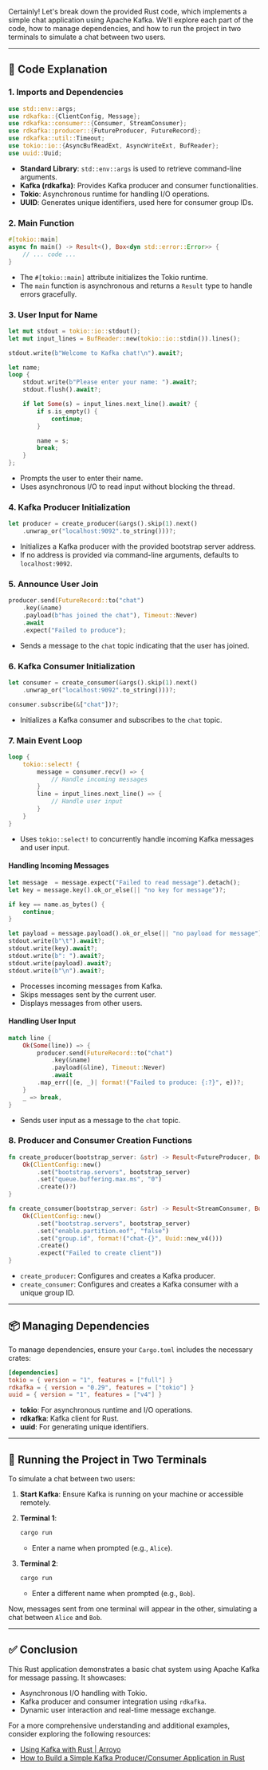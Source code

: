 Certainly! Let's break down the provided Rust code, which implements a simple chat application using Apache Kafka. We'll explore each part of the code, how to manage dependencies, and how to run the project in two terminals to simulate a chat between two users.

---

## 📄 Code Explanation

### 1. **Imports and Dependencies**

```rust
use std::env::args;
use rdkafka::{ClientConfig, Message};
use rdkafka::consumer::{Consumer, StreamConsumer};
use rdkafka::producer::{FutureProducer, FutureRecord};
use rdkafka::util::Timeout;
use tokio::io::{AsyncBufReadExt, AsyncWriteExt, BufReader};
use uuid::Uuid;
```

- **Standard Library**: `std::env::args` is used to retrieve command-line arguments.
- **Kafka (rdkafka)**: Provides Kafka producer and consumer functionalities.
- **Tokio**: Asynchronous runtime for handling I/O operations.
- **UUID**: Generates unique identifiers, used here for consumer group IDs.

### 2. **Main Function**

```rust
#[tokio::main]
async fn main() -> Result<(), Box<dyn std::error::Error>> {
    // ... code ...
}
```

- The `#[tokio::main]` attribute initializes the Tokio runtime.
- The `main` function is asynchronous and returns a `Result` type to handle errors gracefully.

### 3. **User Input for Name**

```rust
let mut stdout = tokio::io::stdout();
let mut input_lines = BufReader::new(tokio::io::stdin()).lines();

stdout.write(b"Welcome to Kafka chat!\n").await?;

let name;
loop {
    stdout.write(b"Please enter your name: ").await?;
    stdout.flush().await?;

    if let Some(s) = input_lines.next_line().await? {
        if s.is_empty() {
            continue;
        }

        name = s;
        break;
    }
};
```

- Prompts the user to enter their name.
- Uses asynchronous I/O to read input without blocking the thread.

### 4. **Kafka Producer Initialization**

```rust
let producer = create_producer(&args().skip(1).next()
    .unwrap_or("localhost:9092".to_string()))?;
```

- Initializes a Kafka producer with the provided bootstrap server address.
- If no address is provided via command-line arguments, defaults to `localhost:9092`.

### 5. **Announce User Join**

```rust
producer.send(FutureRecord::to("chat")
    .key(&name)
    .payload(b"has joined the chat"), Timeout::Never)
    .await
    .expect("Failed to produce");
```

- Sends a message to the `chat` topic indicating that the user has joined.

### 6. **Kafka Consumer Initialization**

```rust
let consumer = create_consumer(&args().skip(1).next()
    .unwrap_or("localhost:9092".to_string()))?;

consumer.subscribe(&["chat"])?;
```

- Initializes a Kafka consumer and subscribes to the `chat` topic.

### 7. **Main Event Loop**

```rust
loop {
    tokio::select! {
        message = consumer.recv() => {
            // Handle incoming messages
        }
        line = input_lines.next_line() => {
            // Handle user input
        }
    }
}
```

- Uses `tokio::select!` to concurrently handle incoming Kafka messages and user input.

#### Handling Incoming Messages

```rust
let message  = message.expect("Failed to read message").detach();
let key = message.key().ok_or_else(|| "no key for message")?;

if key == name.as_bytes() {
    continue;
}

let payload = message.payload().ok_or_else(|| "no payload for message")?;
stdout.write(b"\t").await?;
stdout.write(key).await?;
stdout.write(b": ").await?;
stdout.write(payload).await?;
stdout.write(b"\n").await?;
```

- Processes incoming messages from Kafka.
- Skips messages sent by the current user.
- Displays messages from other users.

#### Handling User Input

```rust
match line {
    Ok(Some(line)) => {
        producer.send(FutureRecord::to("chat")
            .key(&name)
            .payload(&line), Timeout::Never)
            .await
        .map_err(|(e, _)| format!("Failed to produce: {:?}", e))?;
    }
    _ => break,
}
```

- Sends user input as a message to the `chat` topic.

### 8. **Producer and Consumer Creation Functions**

```rust
fn create_producer(bootstrap_server: &str) -> Result<FutureProducer, Box<dyn std::error::Error>> {
    Ok(ClientConfig::new()
        .set("bootstrap.servers", bootstrap_server)
        .set("queue.buffering.max.ms", "0")
        .create()?)
}

fn create_consumer(bootstrap_server: &str) -> Result<StreamConsumer, Box<dyn std::error::Error>> {
    Ok(ClientConfig::new()
        .set("bootstrap.servers", bootstrap_server)
        .set("enable.partition.eof", "false")
        .set("group.id", format!("chat-{}", Uuid::new_v4()))
        .create()
        .expect("Failed to create client"))
}
```

- `create_producer`: Configures and creates a Kafka producer.
- `create_consumer`: Configures and creates a Kafka consumer with a unique group ID.

---

## 📦 Managing Dependencies

To manage dependencies, ensure your `Cargo.toml` includes the necessary crates:

```toml
[dependencies]
tokio = { version = "1", features = ["full"] }
rdkafka = { version = "0.29", features = ["tokio"] }
uuid = { version = "1", features = ["v4"] }
```

- **tokio**: For asynchronous runtime and I/O operations.
- **rdkafka**: Kafka client for Rust.
- **uuid**: For generating unique identifiers.

---

## 🧪 Running the Project in Two Terminals

To simulate a chat between two users:

1. **Start Kafka**: Ensure Kafka is running on your machine or accessible remotely.

2. **Terminal 1**:
   ```bash
   cargo run
   ```
   - Enter a name when prompted (e.g., `Alice`).

3. **Terminal 2**:
   ```bash
   cargo run
   ```
   - Enter a different name when prompted (e.g., `Bob`).

Now, messages sent from one terminal will appear in the other, simulating a chat between `Alice` and `Bob`.

---

## ✅ Conclusion

This Rust application demonstrates a basic chat system using Apache Kafka for message passing. It showcases:

- Asynchronous I/O handling with Tokio.
- Kafka producer and consumer integration using `rdkafka`.
- Dynamic user interaction and real-time message exchange.

For a more comprehensive understanding and additional examples, consider exploring the following resources:

- [Using Kafka with Rust | Arroyo](https://www.arroyo.dev/blog/using-kafka-with-rust)
- [How to Build a Simple Kafka Producer/Consumer Application in Rust](https://dev.to/ciscoemerge/how-to-build-a-simple-kafka-producerconsumer-application-in-rust-3pl4)

 
